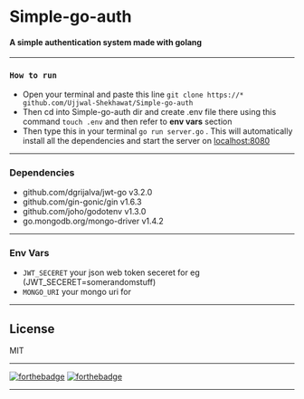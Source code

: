 # Simple-go-auth

#### A simple authentication system made with golang

---

### `How to run`

- Open your terminal and paste this line `git clone https://* github.com/Ujjwal-Shekhawat/Simple-go-auth`
- Then cd into Simple-go-auth dir and create .env file there using this command `touch .env` and then refer to **env vars** section
- Then type this in your terminal `go run server.go` . This will automatically install all the dependencies and start the server on [localhost:8080](localhost:8080)

---

### Dependencies

- github.com/dgrijalva/jwt-go v3.2.0
- github.com/gin-gonic/gin v1.6.3
- github.com/joho/godotenv v1.3.0
- go.mongodb.org/mongo-driver v1.4.2

---

### Env Vars

- `JWT_SECERET` your json web token seceret for eg (JWT_SECERET=somerandomstuff)
- `MONGO_URI` your mongo uri for

---

## License

MIT

---

[![forthebadge](https://forthebadge.com/images/badges/built-with-love.svg)](https://forthebadge.com) [![forthebadge](https://forthebadge.com/images/badges/made-with-go.svg)](https://forthebadge.com)

---
